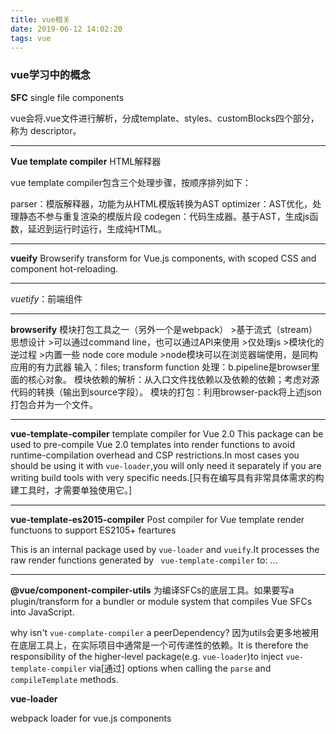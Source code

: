 ```yaml
---
title: vue相关
date: 2019-06-12 14:02:20
tags: vue
---
```

### vue学习中的概念

**SFC** single file components

vue会将.vue文件进行解析，分成template、styles、customBlocks四个部分，称为 descriptor。

---

**Vue template compiler** HTML解释器

vue template compiler包含三个处理步骤，按顺序排列如下：

parser：模版解释器，功能为从HTML模版转换为AST
optimizer：AST优化，处理静态不参与重复渲染的模版片段
codegen：代码生成器。基于AST，生成js函数，延迟到运行时运行，生成纯HTML。

---


**vueify**  Browserify transform for Vue.js components, with scoped CSS and component hot-reloading. 

---

*vuetify*：前端组件

---

**browserify**  模块打包工具之一（另外一个是webpack）
	>基于流式（stream）思想设计
    >可以通过command line，也可以通过API来使用
    >仅处理js
    >模块化的逆过程
    >内置一些 node core module
    >node模块可以在浏览器端使用，是同构应用的有力武器
输入：files; transform function
处理：b.pipeline是browser里面的核心对象。
模块依赖的解析：从入口文件找依赖以及依赖的依赖；考虑对源代码的转换（输出到source字段）。
模块的打包：利用browser-pack将上述json打包合并为一个文件。

---

**vue-template-compiler**
template compiler for Vue 2.0
This package can be used to pre-compile Vue 2.0 templates into render functions to avoid runtime-compilation overhead and CSP restrictions.In most cases you should be using it with ```vue-loader```,you will only need it separately if you are writing build tools with very specific needs.[只有在编写具有非常具体需求的构建工具时，才需要单独使用它。]

---

**vue-template-es2015-compiler**
Post compiler for Vue template render functuons to support ES2105+ feartures

This is an internal package used by ```vue-loader``` and ```vueify```.It processes the raw render functions generated by ``` vue-template-compiler``` to:
...

---

**@vue/component-compiler-utils**
为编译SFCs的底层工具。如果要写a plugin/transform for a bundler or module system that compiles Vue SFCs into JavaScript.

why isn't ```vue-complate-compiler``` a peerDependency?
因为utils会更多地被用在底层工具上，在实际项目中通常是一个可传递性的依赖。It is therefore the responsibility of the higher-level package(e.g. ```vue-loader```)to inject ```vue-template-compiler``` via[通过] options when calling the ```parse``` and ```compileTemplate``` methods.

**vue-loader**

webpack loader for vue.js components
